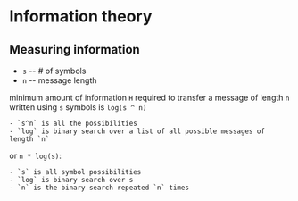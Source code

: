# Information theory

## Measuring information

* `s` -- # of symbols
* `n` -- message length

minimum amount of information `H` required to transfer a message of length `n` written using `s` symbols is `log(s ^ n)`

	- `s^n` is all the possibilities
	- `log` is binary search over a list of all possible messages of length `n`

or `n * log(s)`:

	- `s` is all symbol possibilities
	- `log` is binary search over s
	- `n` is the binary search repeated `n` times
